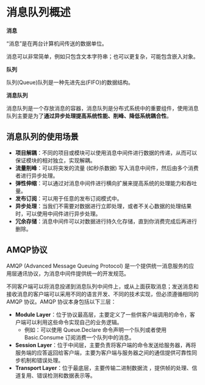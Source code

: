 # 消息队列概述

**消息**

“消息”是在两台计算机间传送的数据单位。

消息可以非常简单，例如只包含文本字符串；也可以更复杂，可能包含嵌入对象。



**队列**

队列(Queue)队列是一种先进先出(FIFO)的数据结构。



**消息队列**

消息队列是一个存放消息的容器，消息队列是分布式系统中的重要组件，使用消息队列主要是为了**通过异步处理提高系统性能、削峰、降低系统耦合性**。



## 消息队列的使用场景



- **项目解耦**：不同的项目或模块可以使用消息中间件进行数据的传递，从而可以保证模块的相对独立，实现解耦。
- **流量削峰**：可以将突发的流量 (如秒杀数据) 写入消息中间件，然后由多个消费者进行异步处理。
- **弹性伸缩**：可以通过对消息中间件进行横向扩展来提高系统的处理能力和吞吐量。
- **发布订阅**：可以用于任意的发布订阅模式中。
- **异步处理**：当我们不需要对数据进行立即处理，或者不关心数据的处理结果时，可以使用中间件进行异步处理。
- **冗余存储**：消息中间件可以对数据进行持久化存储，直到你消费完成后再进行删除。



## AMQP协议

AMQP (Advanced Message Queuing Protocol) 是一个提供统一消息服务的应用层通讯协议，为消息中间件提供统一的开发规范。

不同客户端可以将消息投递到消息队列中间件上，或从上面获取消息；发送消息和接收消息的客户端可以采用不同的语言开发、不同的技术实现，但必须遵循相同的 AMQP 协议。AMQP 协议本身包括以下三层：

- **Module Layer**：位于协议最高层，主要定义了一些供客户端调用的命令，客户端可以利用这些命令实现自己的业务逻辑。
  - 例如：可以使用 Queue.Declare 命令声明一个队列或者使用 Basic.Consume 订阅消费一个队列中的消息。
- **Session Layer**：位于中间层，主要负责将客户端的命令发送给服务器，再将服务端的应答返回给客户端，主要为客户端与服务器之间的通信提供可靠性同步机制和错误处理。
- **Transport Layer**：位于最底层，主要传输二进制数据流 ，提供帧的处理、信道复用、错误检测和数据表示等。





